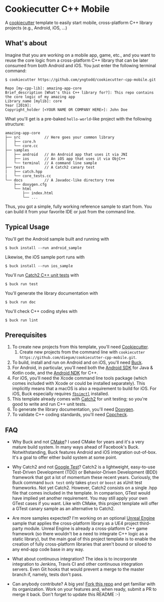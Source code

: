 
# Cookiecutter C++ Mobile

A [cookiecutter](https://github.com/audreyr/cookiecutter) template to easily start mobile, cross-platform C++ library projects (e.g., Android, iOS, ...)

## What's about

Imagine that you are working on a mobile app, game, etc., and you want to reuse the core logic from a cross-platform C++ library that can be later consumed from both Android and iOS.
You just enter the following terminal command:

    $ cookiecutter https://github.com/yngtodd/cookiecutter-cpp-mobile.git

    Repo [my-cpp-lib]: amazing-app-core
    Brief_description [What's this C++ library for?]: This repo contains the core logic of my amazing app
    Library_name [mylib]: core
    Year [2019]:
    Copyright_holder [<YOUR NAME OR COMPANY HERE>]: John Doe

What you'll get is a pre-baked `hello-world`-like project with the following structure:

    amazing-app-core
    ├── src           // Here goes your common library
    │   ├── core.h
    │   └── core.cc
    ├── samples
    │   ├── android   // An Android app that uses it via JNI
    │   ├── ios       // An iOS app that uses it via ObjC++
    │   └── terminal  // A command line sample
    ├── tests         // A Catch2 canary test
    |   ├── catch.hpp
    |   └── core_tests.cc
    └── docs          // A Javadoc-like directory tree
        ├── doxygen.cfg
        └── html
            ├── index.html
            └── ...

Thus, you got a simple, fully working reference sample to start from.
You can build it from your favorite IDE or just from the command line.

## Typical Usage

You'll get the Android sample built and running with

    $ buck install --run android_sample

Likewise, the iOS sample port runs with

    $ buck install --run ios_sample

You'll run [Catch2 C++ unit tests](http://catch-lib.net/) with

    $ buck run test

You'll generate the library documentation with

    $ buck run doc

You'll check C++ coding styles with

    $ buck run lint

## Prerequisites

1. To create new projects from this template, you'll need [Cookiecutter](https://github.com/audreyr/cookiecutter).
    1. Create new projects from the command line with `cookiecutter https://github.com/diegum/cookiecutter-cpp-mobile.git`.
2. To build, install and run on Android and on iOS, you'll need [Buck](https://buckbuild.com).
3. For Android, in particular, you'll need both the [Android SDK](https://developer.android.com/studio/) for Java & Kotlin code, and the [Android NDK](https://developer.android.com/ndk/) for C++.
4. For iOS, you'll need the Xcode command line tools package (which comes included with Xcode or could be installed separately). This implicitly means that a macOS is also a requirement to build for iOS. For iOS, Buck especially requires [`fbsimctl`](https://github.com/facebook/FBSimulatorControl/tree/master/fbsimctl) installed.
5. This template already comes with [Catch2](http://catch-lib.net/) for unit testing; so you're good to write and run C++ unit tests.
6. To generate the library documentation, you'll need [Doxygen](http://www.doxygen.nl).
7. To validate C++ coding standards, you'll need [Cppcheck](http://cppcheck.sourceforge.net).

## FAQ

- Why Buck and not [CMake](http://www.cmake.org/)?
I used CMake for years and it's a very mature build system. In many ways ahead of Facebook's Buck. Notwithstanding, Buck features Android and iOS integration out-of-box.
It's a goal to offer either build system at some point.

- Why Catch2 and not [Google Test](https://github.com/abseil/googletest)?
Catch2 is a lightweight, easy-to-use Test-Driven Development (TDD) or Behavior-Driven Development (BDD) framework that got a lot of momentum these recent years. Curiously, the Buck command `buck test` only takes `gtest` or `boost` as xUnit test frameworks. Not yet Catch2.
However, Catch2 consists on a single .hpp file that comes included in the template. In comparison, GTest would have implied yet another requirement. You may still apply your own GTest cases if you want. Like with CMake, this project template will offer a GTest canary sample as an alternative to Catch2.

- Are more samples expected?
I'm working on an optional [Unreal Engine](https://www.unrealengine.com) sample that applies the cross-platform library as a UE4 project third-party module. Unreal Engine is already a cross-platform C++ game framework (so there wouldn't be a need to integrate C++ logic as a static library), but the main goal of this project template is to enable the creation of fully cross-platform libraries that aren't bound or siloed to any end-app code base in any way.

- What about continuous integration?
The idea is to incorporate integration to Jenkins, Travis CI and other continuous integration servers. Even Git hooks that would prevent a merge to the master branch if, namely, tests don't pass.

- Can anybody contribute?
A big yes! [Fork this repo](https://help.github.com/articles/fork-a-repo/) and get familiar with its organization. Work on your features and, when ready, submit a PR to merge it back. Don't forget to update this README :-)
